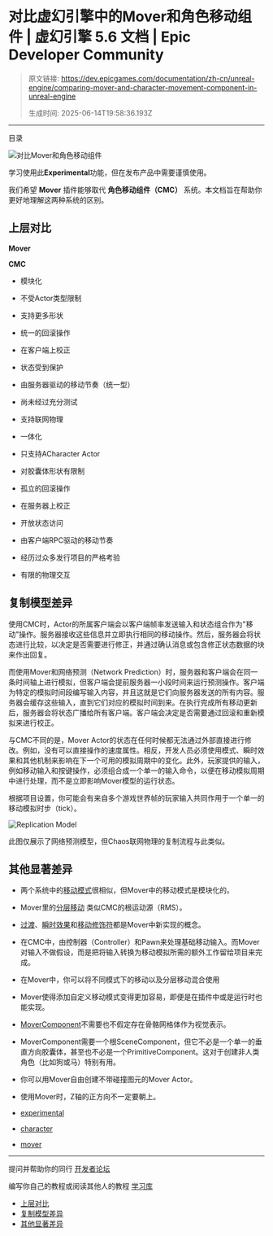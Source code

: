 # 对比虚幻引擎中的Mover和角色移动组件 | 虚幻引擎 5.6 文档 | Epic Developer Community

> 原文链接: https://dev.epicgames.com/documentation/zh-cn/unreal-engine/comparing-mover-and-character-movement-component-in-unreal-engine
> 
> 生成时间: 2025-06-14T19:58:36.193Z

---

目录

![对比Mover和角色移动组件](https://dev.epicgames.com/community/api/documentation/image/7d62c3a4-c16f-4547-844e-e5a1f961e06e?resizing_type=fill&width=1920&height=335)

学习使用此**Experimental**功能，但在发布产品中需要谨慎使用。

我们希望 **Mover** 插件能够取代 **角色移动组件（CMC）** 系统。本文档旨在帮助你更好地理解这两种系统的区别。

## 上层对比

**Mover**

**CMC**

-   模块化
-   不受Actor类型限制
-   支持更多形状
-   统一的回滚操作
-   在客户端上校正
-   状态受到保护
-   由服务器驱动的移动节奏（统一型）
-   尚未经过充分测试
-   支持联网物理

-   一体化
-   只支持ACharacter Actor
-   对胶囊体形状有限制
-   孤立的回滚操作
-   在服务器上校正
-   开放状态访问
-   由客户端RPC驱动的移动节奏
-   经历过众多发行项目的严格考验
-   有限的物理交互

## 复制模型差异

使用CMC时，Actor的所属客户端会以客户端帧率发送输入和状态组合作为"移动"操作。服务器接收这些信息并立即执行相同的移动操作。然后，服务器会将状态进行比较，以决定是否需要进行修正，并通过确认消息或包含修正状态数据的块来作出回复。

而使用Mover和网络预测（Network Prediction）时，服务器和客户端会在同一条时间轴上进行模拟，但客户端会提前服务器一小段时间来运行预测操作。客户端为特定的模拟时间段编写输入内容，并且这就是它们向服务器发送的所有内容。服务器会缓存这些输入，直到它们对应的模拟时间到来。在执行完成所有移动更新后，服务器会将状态广播给所有客户端。客户端会决定是否需要通过回滚和重新模拟来进行校正。

与CMC不同的是，Mover Actor的状态在任何时候都无法通过外部直接进行修改。例如，没有可以直接操作的速度属性。相反，开发人员必须使用模式、瞬时效果和其他机制来影响在下一个可用的模拟周期中的变化。此外，玩家提供的输入，例如移动输入和按键操作，必须组合成一个单一的输入命令，以便在移动模拟周期中进行处理，而不是立即影响Mover模型的运行状态。

根据项目设置，你可能会有来自多个游戏世界帧的玩家输入共同作用于一个单一的移动模拟时步（tick）。

![Replication Model](https://d1iv7db44yhgxn.cloudfront.net/documentation/images/fa23cfc0-0f62-435d-af56-55bae458b499/replication-model.png)

此图仅展示了网络预测模型，但Chaos联网物理的复制流程与此类似。

## 其他显著差异

-   两个系统中的[移动模式](/documentation/zh-cn/unreal-engine/mover-features-and-concepts-in-unreal-engine#%E7%A7%BB%E5%8A%A8%E6%A8%A1%E5%BC%8F)很相似，但Mover中的移动模式是模块化的。
-   Mover里的[分层移动](/documentation/zh-cn/unreal-engine/mover-features-and-concepts-in-unreal-engine#%E5%88%86%E5%B1%82%E7%A7%BB%E5%8A%A8) 类似CMC的根运动源（RMS）。
-   [过渡](/documentation/zh-cn/unreal-engine/mover-features-and-concepts-in-unreal-engine#%E8%BF%87%E6%B8%A1)、[瞬时效果](/documentation/zh-cn/unreal-engine/mover-features-and-concepts-in-unreal-engine#%E7%9E%AC%E6%97%B6%E6%95%88%E6%9E%9C)和[移动修饰符](/documentation/zh-cn/unreal-engine/mover-features-and-concepts-in-unreal-engine#%E7%A7%BB%E5%8A%A8%E4%BF%AE%E9%A5%B0%E7%AC%A6)都是Mover中新实现的概念。
-   在CMC中，由控制器（Controller）和Pawn来处理基础移动输入。而Mover对输入不做假设，而是把将输入转换为移动模拟所需的额外工作留给项目来完成。
-   在Mover中，你可以将不同模式下的移动以及分层移动混合使用
-   Mover使得添加自定义移动模式变得更加容易，即便是在插件中或是运行时也能实现。
-   [MoverComponent](/documentation/zh-cn/unreal-engine/mover-features-and-concepts-in-unreal-engine#movercomponent)不需要也不假定存在骨骼网格体作为视觉表示。
-   MoverComponent需要一个根SceneComponent，但它不必是一个单一的垂直方向胶囊体，甚至也不必是一个PrimitiveComponent。这对于创建非人类角色（比如狗或马）特别有用。
-   你可以用Mover自由创建不带碰撞图元的Mover Actor。
-   使用Mover时，Z轴的正方向不一定要朝上。

-   [experimental](https://dev.epicgames.com/community/search?query=experimental)
-   [character](https://dev.epicgames.com/community/search?query=character)
-   [mover](https://dev.epicgames.com/community/search?query=mover)

* * *

提问并帮助你的同行 [开发者论坛](https://forums.unrealengine.com/categories?tag=unreal-engine)

编写你自己的教程或阅读其他人的教程 [学习库](https://dev.epicgames.com/community/unreal-engine/learning)

-   [上层对比](/documentation/zh-cn/unreal-engine/comparing-mover-and-character-movement-component-in-unreal-engine#%E4%B8%8A%E5%B1%82%E5%AF%B9%E6%AF%94)
-   [复制模型差异](/documentation/zh-cn/unreal-engine/comparing-mover-and-character-movement-component-in-unreal-engine#%E5%A4%8D%E5%88%B6%E6%A8%A1%E5%9E%8B%E5%B7%AE%E5%BC%82)
-   [其他显著差异](/documentation/zh-cn/unreal-engine/comparing-mover-and-character-movement-component-in-unreal-engine#%E5%85%B6%E4%BB%96%E6%98%BE%E8%91%97%E5%B7%AE%E5%BC%82)